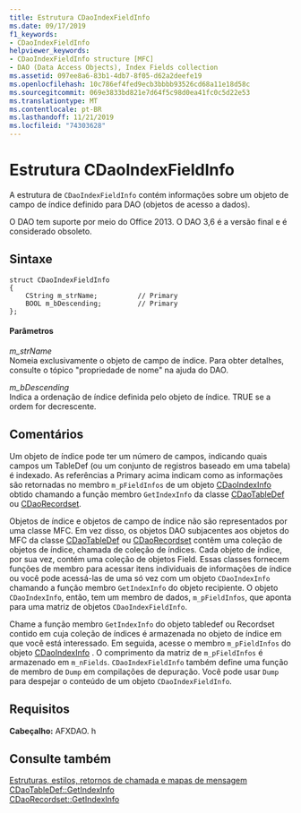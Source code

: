 ```yaml
---
title: Estrutura CDaoIndexFieldInfo
ms.date: 09/17/2019
f1_keywords:
- CDaoIndexFieldInfo
helpviewer_keywords:
- CDaoIndexFieldInfo structure [MFC]
- DAO (Data Access Objects), Index Fields collection
ms.assetid: 097ee8a6-83b1-4db7-8f05-d62a2deefe19
ms.openlocfilehash: 10c786ef4fed9ecb3bbbb93526cd68a11e18d58c
ms.sourcegitcommit: 069e3833bd821e7d64f5c98d0ea41fc0c5d22e53
ms.translationtype: MT
ms.contentlocale: pt-BR
ms.lasthandoff: 11/21/2019
ms.locfileid: "74303628"
---
```

# <a name="cdaoindexfieldinfo-structure"></a>Estrutura CDaoIndexFieldInfo

A estrutura de `CDaoIndexFieldInfo` contém informações sobre um objeto de campo de índice definido para DAO (objetos de acesso a dados).

O DAO tem suporte por meio do Office 2013. O DAO 3,6 é a versão final e é considerado obsoleto.

## <a name="syntax"></a>Sintaxe

```
struct CDaoIndexFieldInfo
{
    CString m_strName;          // Primary
    BOOL m_bDescending;         // Primary
};
```

#### <a name="parameters"></a>Parâmetros

*m_strName*<br/>
Nomeia exclusivamente o objeto de campo de índice. Para obter detalhes, consulte o tópico "propriedade de nome" na ajuda do DAO.

*m_bDescending*<br/>
Indica a ordenação de índice definida pelo objeto de índice. TRUE se a ordem for decrescente.

## <a name="remarks"></a>Comentários

Um objeto de índice pode ter um número de campos, indicando quais campos um TableDef (ou um conjunto de registros baseado em uma tabela) é indexado. As referências a Primary acima indicam como as informações são retornadas no membro `m_pFieldInfos` de um objeto [CDaoIndexInfo](../../mfc/reference/cdaoindexinfo-structure.md) obtido chamando a função membro `GetIndexInfo` da classe [CDaoTableDef](../../mfc/reference/cdaotabledef-class.md#getindexinfo) ou [CDaoRecordset](../../mfc/reference/cdaorecordset-class.md#getindexinfo).

Objetos de índice e objetos de campo de índice não são representados por uma classe MFC. Em vez disso, os objetos DAO subjacentes aos objetos do MFC da classe [CDaoTableDef](../../mfc/reference/cdaotabledef-class.md) ou [CDaoRecordset](../../mfc/reference/cdaorecordset-class.md) contêm uma coleção de objetos de índice, chamada de coleção de índices. Cada objeto de índice, por sua vez, contém uma coleção de objetos Field. Essas classes fornecem funções de membro para acessar itens individuais de informações de índice ou você pode acessá-las de uma só vez com um objeto `CDaoIndexInfo` chamando a função membro `GetIndexInfo` do objeto recipiente. O objeto `CDaoIndexInfo`, então, tem um membro de dados, `m_pFieldInfos`, que aponta para uma matriz de objetos `CDaoIndexFieldInfo`.

Chame a função membro `GetIndexInfo` do objeto tabledef ou Recordset contido em cuja coleção de índices é armazenada no objeto de índice em que você está interessado. Em seguida, acesse o membro `m_pFieldInfos` do objeto [CDaoIndexInfo](../../mfc/reference/cdaoindexinfo-structure.md) . O comprimento da matriz de `m_pFieldInfos` é armazenado em `m_nFields`. `CDaoIndexFieldInfo` também define uma função de membro de `Dump` em compilações de depuração. Você pode usar `Dump` para despejar o conteúdo de um objeto `CDaoIndexFieldInfo`.

## <a name="requirements"></a>Requisitos

**Cabeçalho:** AFXDAO. h

## <a name="see-also"></a>Consulte também

[Estruturas, estilos, retornos de chamada e mapas de mensagem](../../mfc/reference/structures-styles-callbacks-and-message-maps.md)<br/>
[CDaoTableDef::GetIndexInfo](../../mfc/reference/cdaotabledef-class.md#getindexinfo)<br/>
[CDaoRecordset::GetIndexInfo](../../mfc/reference/cdaorecordset-class.md#getindexinfo)
